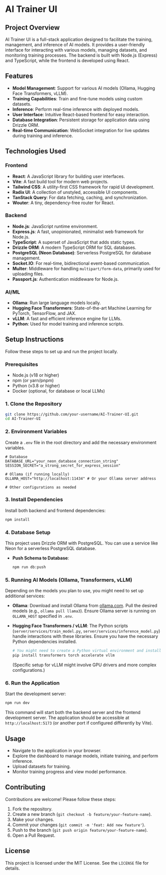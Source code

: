 # AI Trainer UI

## Project Overview

AI Trainer UI is a full-stack application designed to facilitate the training, management, and inference of AI models. It provides a user-friendly interface for interacting with various models, managing datasets, and monitoring training processes. The backend is built with Node.js (Express) and TypeScript, while the frontend is developed using React.

## Features

- **Model Management**: Support for various AI models (Ollama, Hugging Face Transformers, vLLM).
- **Training Capabilities**: Train and fine-tune models using custom datasets.
- **Inference**: Perform real-time inference with deployed models.
- **User Interface**: Intuitive React-based frontend for easy interaction.
- **Database Integration**: Persistent storage for application data using Drizzle ORM.
- **Real-time Communication**: WebSocket integration for live updates during training and inference.

## Technologies Used

### Frontend
- **React**: A JavaScript library for building user interfaces.
- **Vite**: A fast build tool for modern web projects.
- **Tailwind CSS**: A utility-first CSS framework for rapid UI development.
- **Radix UI**: A collection of unstyled, accessible UI components.
- **TanStack Query**: For data fetching, caching, and synchronization.
- **Wouter**: A tiny, dependency-free router for React.

### Backend
- **Node.js**: JavaScript runtime environment.
- **Express.js**: A fast, unopinionated, minimalist web framework for Node.js.
- **TypeScript**: A superset of JavaScript that adds static types.
- **Drizzle ORM**: A modern TypeScript ORM for SQL databases.
- **PostgreSQL (Neon Database)**: Serverless PostgreSQL for database management.
- **Socket.IO**: For real-time, bidirectional event-based communication.
- **Multer**: Middleware for handling `multipart/form-data`, primarily used for uploading files.
- **Passport.js**: Authentication middleware for Node.js.

### AI/ML
- **Ollama**: Run large language models locally.
- **Hugging Face Transformers**: State-of-the-art Machine Learning for PyTorch, TensorFlow, and JAX.
- **vLLM**: A fast and efficient inference engine for LLMs.
- **Python**: Used for model training and inference scripts.

## Setup Instructions

Follow these steps to set up and run the project locally.

### Prerequisites

- Node.js (v18 or higher)
- npm (or yarn/pnpm)
- Python (v3.8 or higher)
- Docker (optional, for database or local LLMs)

### 1. Clone the Repository

```bash
git clone https://github.com/your-username/AI-Trainer-UI.git
cd AI-Trainer-UI
```

### 2. Environment Variables

Create a `.env` file in the root directory and add the necessary environment variables.

```env
# Database
DATABASE_URL="your_neon_database_connection_string"
SESSION_SECRET="a_strong_secret_for_express_session"

# Ollama (if running locally)
OLLAMA_HOST="http://localhost:11434" # Or your Ollama server address

# Other configurations as needed
```

### 3. Install Dependencies

Install both backend and frontend dependencies:

```bash
npm install
```

### 4. Database Setup

This project uses Drizzle ORM with PostgreSQL. You can use a service like Neon for a serverless PostgreSQL database.

- **Push Schema to Database**:
  ```bash
  npm run db:push
  ```

### 5. Running AI Models (Ollama, Transformers, vLLM)

Depending on the models you plan to use, you might need to set up additional services:

- **Ollama**:
  Download and install Ollama from [ollama.com](https://ollama.com/).
  Pull the desired models (e.g., `ollama pull llama3`).
  Ensure Ollama server is running on `OLLAMA_HOST` specified in `.env`.

- **Hugging Face Transformers / vLLM**:
  The Python scripts (`server/services/train_model.py`, `server/services/inference_model.py`) handle interactions with these libraries. Ensure you have the necessary Python dependencies installed.
  ```bash
  # You might need to create a Python virtual environment and install these
  pip install transformers torch accelerate vllm
  ```
  (Specific setup for vLLM might involve GPU drivers and more complex configurations.)

### 6. Run the Application

Start the development server:

```bash
npm run dev
```

This command will start both the backend server and the frontend development server. The application should be accessible at `http://localhost:5173` (or another port if configured differently by Vite).

## Usage

- Navigate to the application in your browser.
- Explore the dashboard to manage models, initiate training, and perform inference.
- Upload datasets for training.
- Monitor training progress and view model performance.

## Contributing

Contributions are welcome! Please follow these steps:

1. Fork the repository.
2. Create a new branch (`git checkout -b feature/your-feature-name`).
3. Make your changes.
4. Commit your changes (`git commit -m 'feat: Add new feature'`).
5. Push to the branch (`git push origin feature/your-feature-name`).
6. Open a Pull Request.

## License

This project is licensed under the MIT License. See the `LICENSE` file for details.
